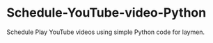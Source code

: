 # Schedule-YouTube-video-Python
Schedule Play YouTube videos using simple Python code for laymen.





